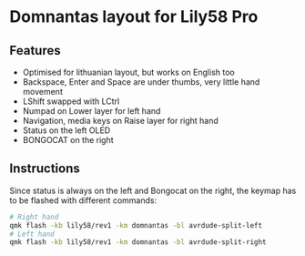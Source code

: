 # Domnantas layout for Lily58 Pro

## Features

-   Optimised for lithuanian layout, but works on English too
-   Backspace, Enter and Space are under thumbs, very little hand movement
-   LShift swapped with LCtrl
-   Numpad on Lower layer for left hand
-   Navigation, media keys on Raise layer for right hand
-   Status on the left OLED
-   BONGOCAT on the right

## Instructions

Since status is always on the left and Bongocat on the right, the keymap has to be flashed with different commands:

```bash
# Right hand
qmk flash -kb lily58/rev1 -km domnantas -bl avrdude-split-left
# Left hand
qmk flash -kb lily58/rev1 -km domnantas -bl avrdude-split-right
```
